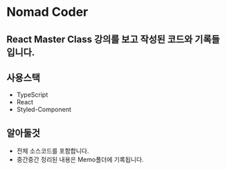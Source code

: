 # Nomad Coder
## React Master Class 강의를 보고 작성된 코드와 기록들 입니다.

## 사용스택 
- TypeScript
- React
- Styled-Component

## 알아둘것
 - 전체 소스코드를 포함합니다.
 - 중간중간 정리된 내용은 Memo폴더에 기록됩니다.